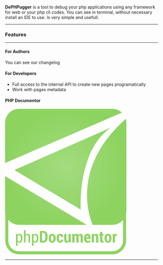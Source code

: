 <p class="lead">
	<strong>DePHPugger</strong> is a tool to debug your php applications using any framework for web or your php cli codes. You can see in terminal, without necessary install an IDE to use. Is very simple and usefull.
</p>

<hr/>
<h3>Features</h3>
<hr/>
<div class=row>
<div class=col-third>

#### For Authors

You can see our changelog
</div>
<div class=col-third>

#### For Developers

* Full access to the internal API to create new pages programatically
* Work with pages metadata

</div>
<div class=col-third>

#### PHP Documentor

<a href="/phpdocumentor" targer="_blank">
    <img src="/images/phpdocumentor.png">
</a>

</div>
</div>

<hr/>

<!-- Google Code -->
<script type="text/javascript">
var google_conversion_id = 983836026;
var google_custom_params = window.google_tag_params;
var google_remarketing_only = true;
</script>

<script type="text/javascript" src="//www.googleadservices.com/pagead/conversion.js">
</script>
<noscript>
<div style="display:inline;">
<img height="1" width="1" style="border-style:none;" alt="" src="//googleads.g.doubleclick.net/pagead/viewthroughconversion/983836026/?value=0&amp;guid=ON&amp;script=0"/>
</div>
</noscript>
